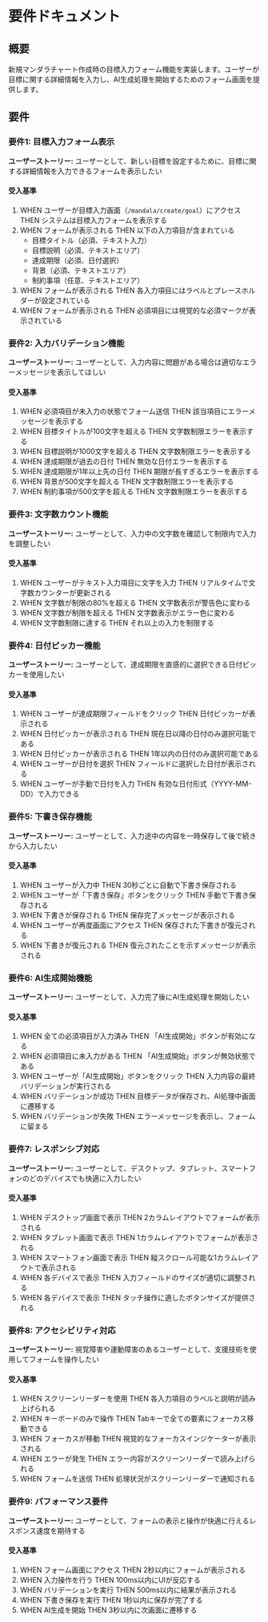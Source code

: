 # 要件ドキュメント

## 概要

新規マンダラチャート作成時の目標入力フォーム機能を実装します。ユーザーが目標に関する詳細情報を入力し、AI生成処理を開始するためのフォーム画面を提供します。

## 要件

### 要件1: 目標入力フォーム表示

**ユーザーストーリー:** ユーザーとして、新しい目標を設定するために、目標に関する詳細情報を入力できるフォームを表示したい

#### 受入基準

1. WHEN ユーザーが目標入力画面（`/mandala/create/goal`）にアクセス THEN システムは目標入力フォームを表示する
2. WHEN フォームが表示される THEN 以下の入力項目が含まれている
   - 目標タイトル（必須、テキスト入力）
   - 目標説明（必須、テキストエリア）
   - 達成期限（必須、日付選択）
   - 背景（必須、テキストエリア）
   - 制約事項（任意、テキストエリア）
3. WHEN フォームが表示される THEN 各入力項目にはラベルとプレースホルダーが設定されている
4. WHEN フォームが表示される THEN 必須項目には視覚的な必須マークが表示されている

### 要件2: 入力バリデーション機能

**ユーザーストーリー:** ユーザーとして、入力内容に問題がある場合は適切なエラーメッセージを表示してほしい

#### 受入基準

1. WHEN 必須項目が未入力の状態でフォーム送信 THEN 該当項目にエラーメッセージを表示する
2. WHEN 目標タイトルが100文字を超える THEN 文字数制限エラーを表示する
3. WHEN 目標説明が1000文字を超える THEN 文字数制限エラーを表示する
4. WHEN 達成期限が過去の日付 THEN 無効な日付エラーを表示する
5. WHEN 達成期限が1年以上先の日付 THEN 期限が長すぎるエラーを表示する
6. WHEN 背景が500文字を超える THEN 文字数制限エラーを表示する
7. WHEN 制約事項が500文字を超える THEN 文字数制限エラーを表示する

### 要件3: 文字数カウント機能

**ユーザーストーリー:** ユーザーとして、入力中の文字数を確認して制限内で入力を調整したい

#### 受入基準

1. WHEN ユーザーがテキスト入力項目に文字を入力 THEN リアルタイムで文字数カウンターが更新される
2. WHEN 文字数が制限の80%を超える THEN 文字数表示が警告色に変わる
3. WHEN 文字数が制限を超える THEN 文字数表示がエラー色に変わる
4. WHEN 文字数制限に達する THEN それ以上の入力を制限する

### 要件4: 日付ピッカー機能

**ユーザーストーリー:** ユーザーとして、達成期限を直感的に選択できる日付ピッカーを使用したい

#### 受入基準

1. WHEN ユーザーが達成期限フィールドをクリック THEN 日付ピッカーが表示される
2. WHEN 日付ピッカーが表示される THEN 現在日以降の日付のみ選択可能である
3. WHEN 日付ピッカーが表示される THEN 1年以内の日付のみ選択可能である
4. WHEN ユーザーが日付を選択 THEN フィールドに選択した日付が表示される
5. WHEN ユーザーが手動で日付を入力 THEN 有効な日付形式（YYYY-MM-DD）で入力できる

### 要件5: 下書き保存機能

**ユーザーストーリー:** ユーザーとして、入力途中の内容を一時保存して後で続きから入力したい

#### 受入基準

1. WHEN ユーザーが入力中 THEN 30秒ごとに自動で下書き保存される
2. WHEN ユーザーが「下書き保存」ボタンをクリック THEN 手動で下書き保存される
3. WHEN 下書きが保存される THEN 保存完了メッセージが表示される
4. WHEN ユーザーが再度画面にアクセス THEN 保存された下書きが復元される
5. WHEN 下書きが復元される THEN 復元されたことを示すメッセージが表示される

### 要件6: AI生成開始機能

**ユーザーストーリー:** ユーザーとして、入力完了後にAI生成処理を開始したい

#### 受入基準

1. WHEN 全ての必須項目が入力済み THEN 「AI生成開始」ボタンが有効になる
2. WHEN 必須項目に未入力がある THEN 「AI生成開始」ボタンが無効状態である
3. WHEN ユーザーが「AI生成開始」ボタンをクリック THEN 入力内容の最終バリデーションが実行される
4. WHEN バリデーションが成功 THEN 目標データが保存され、AI処理中画面に遷移する
5. WHEN バリデーションが失敗 THEN エラーメッセージを表示し、フォームに留まる

### 要件7: レスポンシブ対応

**ユーザーストーリー:** ユーザーとして、デスクトップ、タブレット、スマートフォンのどのデバイスでも快適に入力したい

#### 受入基準

1. WHEN デスクトップ画面で表示 THEN 2カラムレイアウトでフォームが表示される
2. WHEN タブレット画面で表示 THEN 1カラムレイアウトでフォームが表示される
3. WHEN スマートフォン画面で表示 THEN 縦スクロール可能な1カラムレイアウトで表示される
4. WHEN 各デバイスで表示 THEN 入力フィールドのサイズが適切に調整される
5. WHEN 各デバイスで表示 THEN タッチ操作に適したボタンサイズが提供される

### 要件8: アクセシビリティ対応

**ユーザーストーリー:** 視覚障害や運動障害のあるユーザーとして、支援技術を使用してフォームを操作したい

#### 受入基準

1. WHEN スクリーンリーダーを使用 THEN 各入力項目のラベルと説明が読み上げられる
2. WHEN キーボードのみで操作 THEN Tabキーで全ての要素にフォーカス移動できる
3. WHEN フォーカスが移動 THEN 視覚的なフォーカスインジケーターが表示される
4. WHEN エラーが発生 THEN エラー内容がスクリーンリーダーで読み上げられる
5. WHEN フォームを送信 THEN 処理状況がスクリーンリーダーで通知される

### 要件9: パフォーマンス要件

**ユーザーストーリー:** ユーザーとして、フォームの表示と操作が快適に行えるレスポンス速度を期待する

#### 受入基準

1. WHEN フォーム画面にアクセス THEN 2秒以内にフォームが表示される
2. WHEN 入力操作を行う THEN 100ms以内にUIが反応する
3. WHEN バリデーションを実行 THEN 500ms以内に結果が表示される
4. WHEN 下書き保存を実行 THEN 1秒以内に保存が完了する
5. WHEN AI生成を開始 THEN 3秒以内に次画面に遷移する
